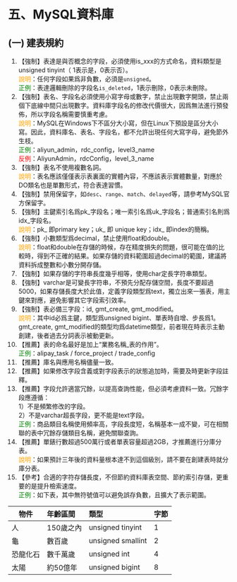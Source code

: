 # 五、MySQL資料庫
## (一) 建表規約
1. 【強制】表達是與否概念的字段，必須使用is_xxx的方式命名，資料類型是unsigned tinyint（ 1表示是，0表示否）。 
<br><span style="color:orange">說明</span>：任何字段如果爲非負數，必須是`unsigned`。 
<br><span style="color:green">正例</span>：表達邏輯刪除的字段名`is_deleted`，1表示刪除，0表示未刪除。 
2. 【強制】表名、字段名必須使用小寫字母或數字，禁止出現數字開頭，禁止兩個下底線中間只出現數字。資料庫字段名的修改代價很大，因爲無法進行預發佈，所以字段名稱需要慎重考慮。 <br><span style="color:orange">說明</span>：MySQL在Windows下不區分大小寫，但在Linux下預設是區分大小寫。因此，資料庫名、表名、字段名，都不允許出現任何大寫字母，避免節外生枝。 <br><span style="color:green">正例</span>：aliyun_admin，rdc_config，level3_name <br><span style="color:red">反例</span>：AliyunAdmin，rdcConfig，level_3_name 
3. 【強制】表名不使用複數名詞。 
<br><span style="color:orange">說明</span>：表名應該僅僅表示表裏面的實體內容，不應該表示實體數量，對應於DO類名也是單數形式，符合表達習慣。 
4. 【強制】禁用保留字，如`desc`、`range`、`match`、`delayed`等，請參考MySQL官方保留字。 
5. 【強制】主鍵索引名爲pk_字段名；唯一索引名爲uk_字段名；普通索引名則爲idx_字段名。 
<br><span style="color:orange">說明</span>：pk_ 即primary key；uk_ 即 unique key；idx_ 即index的簡稱。 
6. 【強制】小數類型爲decimal，禁止使用float和double。 
<br><span style="color:orange">說明</span>：float和double在存儲的時候，存在精度損失的問題，很可能在值的比較時，得到不正確的結果。如果存儲的資料範圍超過decimal的範圍，建議將資料拆成整數和小數分開存儲。 
7. 【強制】如果存儲的字符串長度幾乎相等，使用char定長字符串類型。 
8. 【強制】varchar是可變長字符串，不預先分配存儲空間，長度不要超過5000，如果存儲長度大於此值，定義字段類型爲text，獨立出來一張表，用主鍵來對應，避免影響其它字段索引效率。 
9. 【強制】表必備三字段：id, gmt_create, gmt_modified。 
<br><span style="color:orange">說明</span>：其中id必爲主鍵，類型爲unsigned bigint、單表時自增、步長爲1。gmt_create, gmt_modified的類型均爲datetime類型，前者現在時表示主動創建，後者過去分詞表示被動更新。 
10. 【推薦】表的命名最好是加上“業務名稱_表的作用”。 
<br><span style="color:green">正例</span>：alipay_task / force_project / trade_config 
11. 【推薦】庫名與應用名稱儘量一致。 
12. 【推薦】如果修改字段含義或對字段表示的狀態追加時，需要及時更新字段註釋。 
13. 【推薦】字段允許適當冗餘，以提高查詢性能，但必須考慮資料一致。冗餘字段應遵循：  
1）不是頻繁修改的字段。  
2）不是varchar超長字段，更不能是text字段。
 <br><span style="color:green">正例</span>：商品類目名稱使用頻率高，字段長度短，名稱基本一成不變，可在相關聯的表中冗餘存儲類目名稱，避免關聯查詢。 
14. 【推薦】單錶行數超過500萬行或者單表容量超過2GB，才推薦進行分庫分表。 <br><span style="color:orange">說明</span>：如果預計三年後的資料量根本達不到這個級別，請不要在創建表時就分庫分表。 
15. 【參考】合適的字符存儲長度，不但節約資料庫表空間、節約索引存儲，更重要的是提升檢索速度。 <br><span style="color:green">正例</span>：如下表，其中無符號值可以避免誤存負數，且擴大了表示範圍。 

| 物件  | 年齡區間 | 類型  | 字節  |
| ------------- |:-------------| :----- |:----- |
| 人 |150歲之內  | unsigned tinyint|1|
| 龜 |數百歲 | unsigned smallint |2|
| 恐龍化石 |數千萬歲 | unsigned int |4|
| 太陽 |約50億年 | unsigned bigint |8|